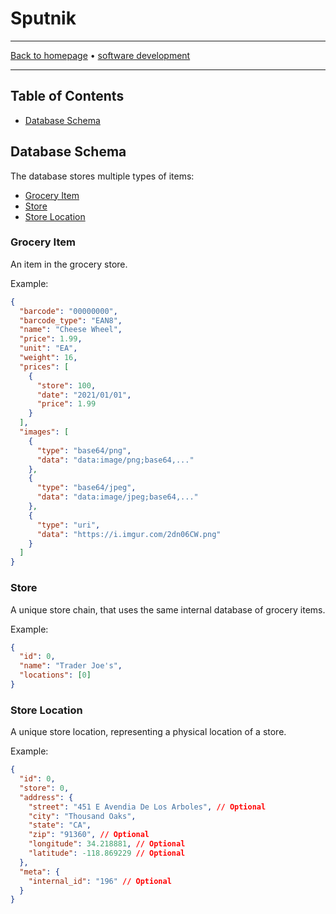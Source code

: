 # Sputnik

-----

[Back to homepage](../..) • [software development](..)

-----

## Table of Contents

* [Database Schema](#database-schema)

## Database Schema

The database stores multiple types of items:

* [Grocery Item](#grocery-item)
* [Store](#store)
* [Store Location](#store-location)

### Grocery Item

An item in the grocery store.

Example:

```json
{
  "barcode": "00000000",
  "barcode_type": "EAN8",
  "name": "Cheese Wheel",
  "price": 1.99,
  "unit": "EA",
  "weight": 16,
  "prices": [
    {
      "store": 100,
      "date": "2021/01/01",
      "price": 1.99
    }
  ],
  "images": [
    {
      "type": "base64/png",
      "data": "data:image/png;base64,..."
    },
    {
      "type": "base64/jpeg",
      "data": "data:image/jpeg;base64,..."
    },
    {
      "type": "uri",
      "data": "https://i.imgur.com/2dn06CW.png"
    }
  ]
}
```

### Store

A unique store chain, that uses the same internal database of grocery items.

Example:

```json
{
  "id": 0,
  "name": "Trader Joe's",
  "locations": [0]
}
```

### Store Location

A unique store location, representing a physical location of a store.

Example:

```json
{
  "id": 0,
  "store": 0,
  "address": {
    "street": "451 E Avendia De Los Arboles", // Optional
    "city": "Thousand Oaks",
    "state": "CA",
    "zip": "91360", // Optional
    "longitude": 34.218881, // Optional
    "latitude": -118.869229 // Optional
  },
  "meta": {
    "internal_id": "196" // Optional
  }
}
```
